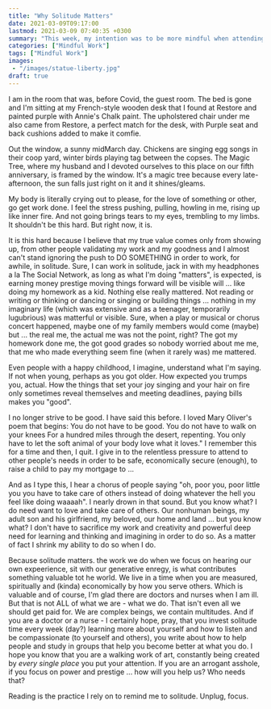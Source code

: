 ```yaml
---
title: "Why Solitude Matters"
date: 2021-03-09T09:17:00
lastmod: 2021-03-09 07:40:35 +0300
summary: "This week, my intention was to be more mindful when attending online work meetings. As I did, I noticed something: I’ve constructed a Me Who Goes to Meetings."
categories: ["Mindful Work"]
tags: ["Mindful Work"]
images: 
 - "/images/statue-liberty.jpg"
draft: true
---
```


I am in the room that was, before Covid, the guest room. The bed is gone and I'm sitting at my French-style wooden desk that I found at Restore and painted purple with Annie's Chalk paint. The upholstered chair under me also came from Restore, a perfect match for the desk, with Purple seat and back cushions added to make it comfie.

Out the window, a sunny midMarch day. Chickens are singing egg songs in their coop yard, winter birds playing tag between the copses. The Magic Tree, where my husband and I devoted ourselves to this place on our fifth anniversary, is framed by the window. It's a magic tree because every late-afternoon, the sun falls just right on it and it shines/gleams.

My body is literally crying out to please, for the love of something or other, go get work done. I feel the stress pushing, pulling, howling in me, rising up like inner fire. And not going brings tears to my eyes, trembling to my limbs. It shouldn't be this hard. But right now, it is.

It is this hard because I believe that my true value comes only from showing up, from other people validating my work and my goodness and I almost can't stand ignoring the push to DO SOMETHING in order to work, for awhile, in solitude. Sure, I can work in solitude, jack in with my headphones a la The Social Network, as long as what I'm doing "matters", is expected, is earning money prestige moving things forward will be visible will ... like doing my homework as a kid. Nothing else really mattered. Not reading or writing or thinking or dancing or singing or building things ... nothing in my imaginary life (which was extensive and as a teenager, temporarily lugubrious) was matterful or visible. Sure, when a play or musical or chorus concert happened, maybe one of my family members would come (maybe) but ... the real me, the actual me was not the point, right? The got my homework done me, the got good grades so nobody worried about me me, that me who made everything seem fine (when it rarely was) me mattered.

Even people with a happy childhood, I imagine, understand what I'm saying. If not when young, perhaps as you got older. How expected you trumps you, actual. How the things that set your joy singing and your hair on fire only sometimes reveal themselves and meeting deadlines, paying bills makes you "good".

I no longer strive to be good. I have said this before. I loved Mary Oliver's poem that begins:
You do not have to be good.
You do not have to walk on your knees
For a hundred miles through the desert, repenting.
You only have to let the soft animal of your body
love what it loves."
I remember this for a time and then, I quit. I give in to the relentless pressure to attend to other people's needs in order to be safe, economically secure (enough), to raise a child to pay my mortgage to ...

And as I type this, I hear a chorus of people saying "oh, poor you, poor little you you have to take care of others instead of doing whatever the hell you feel like doing waaaah". I nearly drown in that sound. But you know what? I do need want to love and take care of others. Our nonhuman beings, my adult son and his girlfriend, my beloved, our home and land ... but you know what? I don't have to sacrifice my work and creativity and powerful deep need for learning and thinking and imagining in order to do so. As a matter of fact I shrink my ability to do so when I do.

Because solitude matters. the work we do when we focus on hearing our own expeerience, sit with our generative enregy, is what contributes something valuable tot he world. We live in a time when you are measured, spiritually and (kinda) economically by how you serve others. Which is valuable and of course, I'm glad there are doctors and nurses when I am ill. But that is not ALL of what we are - what we do. That isn't even all we should get paid for. We are complex beings, we contain multitudes. And if you are a doctor or a nurse - I certainly hope, pray, that you invest solitude time every week (day?) learning more about yourself and how to listen and be compassionate (to yourself and others), you write about how to help people and study in groups that help you become better at what you do. I hope you know that you are a walking work of art, constantly being created by *every single place* you put your attention. If you are an arrogant asshole, if you focus on power and prestige ... how will you help us? Who needs that?

Reading is the practice I rely on to remind me to solitude. Unplug, focus. 
